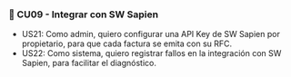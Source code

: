 ### 🔸 CU09 - Integrar con SW Sapien

- US21: Como admin, quiero configurar una API Key de SW Sapien por propietario, para que cada factura se emita con su RFC.
- US22: Como sistema, quiero registrar fallos en la integración con SW Sapien, para facilitar el diagnóstico.